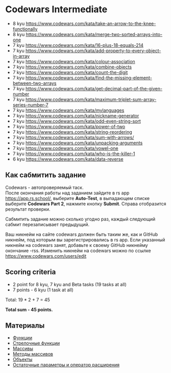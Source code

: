 # Codewars Intermediate

- 8 kyu https://www.codewars.com/kata/take-an-arrow-to-the-knee-functionally
- 8 kyu https://www.codewars.com/kata/merge-two-sorted-arrays-into-one
- 7 kyu https://www.codewars.com/kata/16-plus-18-equals-214
- 7 kyu https://www.codewars.com/kata/add-property-to-every-object-in-array
- 7 kyu https://www.codewars.com/kata/colour-association
- 7 kyu https://www.codewars.com/kata/combine-objects
- 7 kyu https://www.codewars.com/kata/count-the-digit
- 7 kyu https://www.codewars.com/kata/find-the-missing-element-between-two-arrays
- 7 kyu https://www.codewars.com/kata/get-decimal-part-of-the-given-number
- 7 kyu https://www.codewars.com/kata/maximum-triplet-sum-array-series-number-7
- 7 kyu https://www.codewars.com/kata/mylanguages
- 7 kyu https://www.codewars.com/kata/nickname-generator
- 7 kyu https://www.codewars.com/kata/odd-even-string-sort
- 7 kyu https://www.codewars.com/kata/power-of-two
- 7 kyu https://www.codewars.com/kata/string-reordering
- 7 kyu https://www.codewars.com/kata/sum-with-arrows/
- 7 kyu https://www.codewars.com/kata/unpacking-arguments
- 7 kyu https://www.codewars.com/kata/vowel-one
- 7 kyu https://www.codewars.com/kata/who-is-the-killer-1
- 6 kyu https://www.codewars.com/kata/data-reverse

## Как сабмитить задание
Codewars - автопроверяемый таск.  
После окончания работы над заданием зайдите в rs app https://app.rs.school/, выберите **Auto-Test**, в выпадающем списке выберите **Codewars Part 2**, нажмите кнопку **Submit**. Справа отобразится результат проверки.  

Сабмитить задание можно сколько угодно раз, каждый следующий сабмит перезаписывает предыдущий.

Ваш никнейм на сайте codewars должен быть таким же, как и GitHub никнейм, под которым вы зарегистрировались в rs app. Если указанный никнейм на codewars занят, добавьте к своему GitHub никнейму окончание -rss. Изменить никнейм на codewars можно по ссылке https://www.codewars.com/users/edit

## Scoring criteria

*  2 point for 8 kyu, 7 kyu and Beta tasks (19 tasks at all)
*  7 points - 6 kyu (1 task at all)

Total: 19 * 2 + 7  = 45

**Total sum - 45 points.**


## Материалы

- [Функции](https://learn.javascript.ru/function-basics)
- [Стрелочные функции](https://learn.javascript.ru/arrow-functions-basics)
- [Массивы](https://learn.javascript.ru/array)
- [Методы массивов](https://learn.javascript.ru/array-methods)
- [Объекты](https://learn.javascript.ru/object-basics)
- [Остаточные параметры и оператор расширения](https://learn.javascript.ru/rest-parameters-spread-operator)
